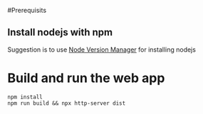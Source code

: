 <!--
 Copyright (c) 2022-2023 Contributors to the Eclipse Foundation

 See the NOTICE file(s) distributed with this work for additional
 information regarding copyright ownership.

 This program and the accompanying materials are made available under the
 terms of the Apache License, Version 2.0 which is available at
 https://www.apache.org/licenses/LICENSE-2.0.

 Unless required by applicable law or agreed to in writing, software
 distributed under the License is distributed on an "AS IS" BASIS, WITHOUT
 WARRANTIES OR CONDITIONS OF ANY KIND, either express or implied. See the
 License for the specific language governing permissions and limitations
 under the License.

 SPDX-License-Identifier: Apache-2.0
-->

#Prerequisits
## Install nodejs with npm
Suggestion is to use [Node Version Manager](https://github.com/nvm-sh/nvm#installing-and-updating) for installing nodejs

# Build and run the web app
```shell
npm install
npm run build && npx http-server dist
```

